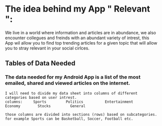 
# The idea behind my App " Relevant ":
We live in a world where information and articles are in abundance, we also encounter collegues and freinds with an abundant variety of intrest, this App wil allow you to find top trending articles for a given topic that will allow you to stray relevant in your social cirlces.


## Tables of Data Needed

### The data needed for my Android App is a list of the  most emailed, shared and viewed articles on the internet. 

    I will need to divide my data sheet into columns of different categories based on user intrest. 
    columns:     Sports         Politics          Entertainment          Economy        Stocks         General  

    those columns are divided into sections (rows) based on subcategories. for example Sports can be Basketball, Soccer, Football etc.


